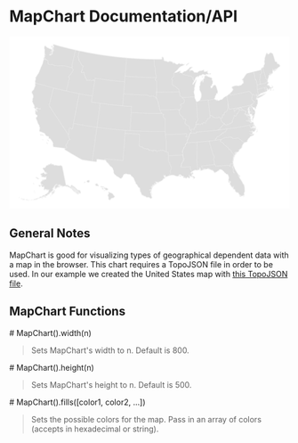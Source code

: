 # MapChart Documentation/API

![MapChart Example](../img/colorless_mapchart.png)

## General Notes
MapChart is good for visualizing types of geographical dependent data with a map in the browser. This chart requires a TopoJSON file in order to be used. In our example we created the United States map with [this TopoJSON file](../data/map/us.json). 


##  MapChart Functions

\# MapChart().width(n)
> Sets MapChart's width to n. Default is 800.

\# MapChart().height(n)
> Sets MapChart's height to n. Default is 500.

\# MapChart().fills([color1, color2, ...])
> Sets the possible colors for the map. Pass in an array of colors (accepts in hexadecimal or string).